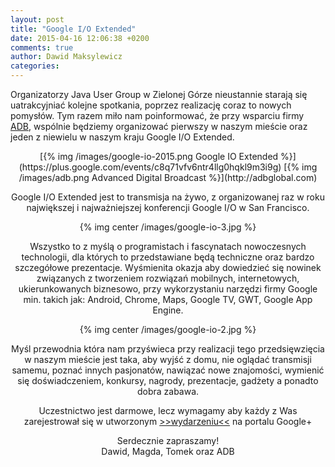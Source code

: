 ```yaml
---
layout: post
title: "Google I/O Extended"
date: 2015-04-16 12:06:38 +0200
comments: true
author: Dawid Maksylewicz
categories: 
---
```

Organizatorzy Java User Group w Zielonej Górze nieustannie starają się uatrakcyjniać kolejne spotkania, poprzez realizację coraz to nowych pomysłów. Tym razem miło nam poinformować, że przy wsparciu firmy <a href="http://adbglobal.com/" target="_blank">ADB</a>, wspólnie będziemy organizować pierwszy w naszym mieście oraz jeden z niewielu w naszym kraju Google I/O Extended.

<center>
[{% img /images/google-io-2015.png Google IO Extended %}](https://plus.google.com/events/c8q71vfv6ntr4llg0hqkl9m3i9g)
[{% img /images/adb.png Advanced Digital Broadcast %}](http://adbglobal.com)
<center/>

<!-- more -->

Google I/O Extended jest to transmisja na żywo, z organizowanej raz w roku największej i najważniejszej konferencji Google I/O w San Francisco. 

{% img center /images/google-io-3.jpg %}

Wszystko to z myślą o programistach i fascynatach nowoczesnych technologii, dla których to przedstawiane będą techniczne oraz bardzo szczegółowe prezentacje. Wyśmienita okazja aby dowiedzieć się nowinek związanych z tworzeniem rozwiązań mobilnych, internetowych, ukierunkowanych biznesowo, przy wykorzystaniu narzędzi firmy Google min. takich jak: Android, Chrome, Maps, Google TV, GWT, Google App Engine.

{% img center /images/google-io-2.jpg %}

Myśl przewodnia która nam przyświeca przy realizacji tego przedsięwzięcia w naszym mieście jest taka, aby wyjść z domu, nie oglądać transmisji samemu, poznać innych pasjonatów, nawiązać nowe znajomości, wymienić się doświadczeniem, konkursy, nagrody, prezentacje, gadżety a ponadto dobra zabawa.

Uczestnictwo jest darmowe, lecz wymagamy aby każdy z Was zarejestrował się w utworzonym <a href="https://plus.google.com/events/c8q71vfv6ntr4llg0hqkl9m3i9g" target="_blank">>>wydarzeniu<<</a> na portalu Google+


Serdecznie zapraszamy!<br/>
Dawid, Magda, Tomek oraz ADB